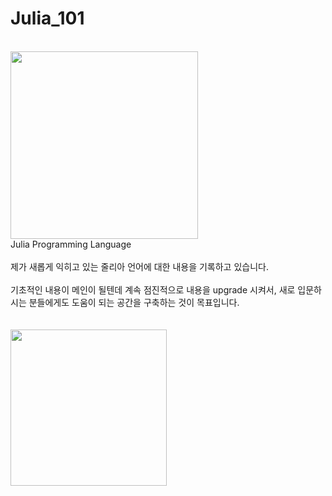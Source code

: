 # Julia_101
<br>
<img src="https://user-images.githubusercontent.com/56021593/81498404-bc330f00-92ff-11ea-8255-702907d77458.png" weight="300", height="300">
<br>
Julia Programming Language<br>
<br>
제가 새롭게 익히고 있는 줄리아 언어에 대한 내용을 기록하고 있습니다.<br>
<br>
기초적인 내용이 메인이 될텐데 계속 점진적으로 내용을 upgrade 시켜서, 새로 입문하시는 분들에게도 도움이 되는 공간을 구축하는 것이 목표입니다.<br>
<br>
<br>
<img src="https://user-images.githubusercontent.com/56021593/81498416-d40a9300-92ff-11ea-8330-98edb42601da.png" weight="250", height="250">
<br>

